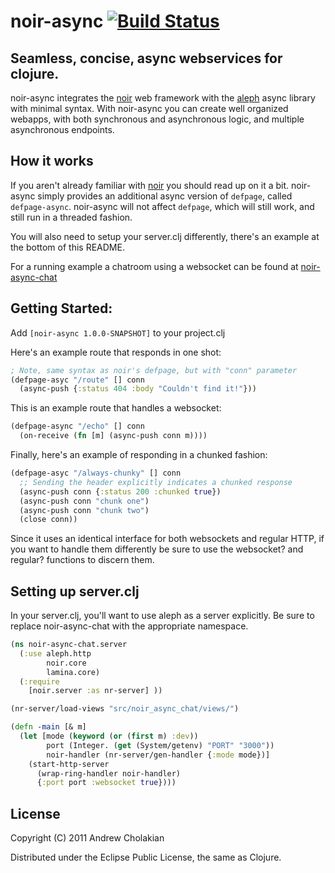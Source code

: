# noir-async [![Build Status](https://secure.travis-ci.org/andrewvc/noir-async.png?branch=master)](http://travis-ci.org/andrewvc/noir-async)

## Seamless, concise, async webservices for clojure.

noir-async integrates the [noir](https://github.com/ibdknox/noir) web framework with the [aleph](https://github.com/ztellman/aleph) async library with minimal syntax. With noir-async you can create well organized webapps, with both synchronous and asynchronous logic, and multiple asynchronous endpoints.

## How it works

If you aren't already familiar with [noir](https://github.com/ibdknox/noir) you should read up on it a bit. noir-async simply provides an additional async version of `defpage`, called `defpage-async`. noir-async will not affect `defpage`, which will still work, and still run in a threaded fashion.

You will also need to setup your server.clj differently, there's an example at the bottom of this README.

For a running example a chatroom using a websocket can be found at [noir-async-chat](https://github.com/andrewvc/noir-async-chat)

##  Getting Started:

Add `[noir-async 1.0.0-SNAPSHOT]` to your project.clj

Here's an example route that responds in one shot:

```clojure
; Note, same syntax as noir's defpage, but with "conn" parameter
(defpage-asyc "/route" [] conn
  (async-push {:status 404 :body "Couldn't find it!"}))
```

This is an example route that handles a websocket:

```clojure
(defpage-async "/echo" [] conn
  (on-receive (fn [m] (async-push conn m))))
```

Finally, here's an example of responding in a chunked fashion:

```clojure
(defpage-asyc "/always-chunky" [] conn
  ;; Sending the header explicitly indicates a chunked response
  (async-push conn {:status 200 :chunked true})
  (async-push conn "chunk one")
  (async-push conn "chunk two")
  (close conn))
```

Since it uses an identical interface for both websockets
and regular HTTP, if you want to handle them differently be
sure to use the websocket? and regular? functions to discern them.

## Setting up server.clj

In your server.clj, you'll want to use aleph as a server explicitly.
Be sure to replace noir-async-chat with the appropriate namespace.

```clojure
(ns noir-async-chat.server
  (:use aleph.http
        noir.core
        lamina.core)
  (:require
    [noir.server :as nr-server] ))

(nr-server/load-views "src/noir_async_chat/views/")

(defn -main [& m]
  (let [mode (keyword (or (first m) :dev))
        port (Integer. (get (System/getenv) "PORT" "3000"))
        noir-handler (nr-server/gen-handler {:mode mode})]
    (start-http-server
      (wrap-ring-handler noir-handler)
      {:port port :websocket true})))
```

## License

Copyright (C) 2011 Andrew Cholakian

Distributed under the Eclipse Public License, the same as Clojure.


